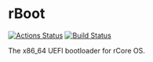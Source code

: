 # rBoot

[![Actions Status](https://github.com/rcore-os/rboot/workflows/CI/badge.svg)](https://github.com/rcore-os/rboot/actions)
[![Build Status](https://travis-ci.org/rcore-os/rboot.svg?branch=master)](https://travis-ci.org/rcore-os/rboot)

The x86_64 UEFI bootloader for rCore OS.
